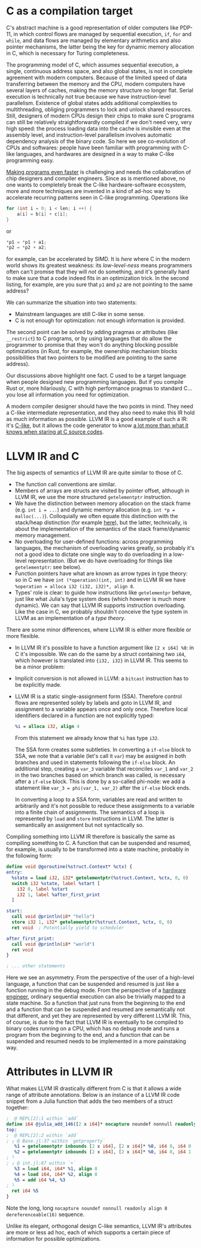 # C as a compilation target

C's abstract machine is a good representation of older computers like PDP-11,
in which control flows are managed by sequential execution, `if`, `for` and `while`,
and data flows are managed by elementary arithmetics and also pointer mechanisms,
the latter being the key for dynamic memory allocation in C,
which is necessary for Turing completeness.

The programming model of C, which assumes sequential execution,
a single, continuous address space,
and also global states,
is not in complete agreement with modern computers.
Because of the limited speed of data transferring between the memory and the CPU,
modern computers have several layers of caches,
making the memory structure no longer flat.
Serial execution is technically not true because we have instruction-level parallelism.
Existence of global states adds additional complexities to multithreading,
obliging programmers to lock and unlock shared resources.
Still, designers of modern CPUs design their chips to make sure C programs can still be relatively straightforwardly compiled if we don't need very, very high speed:
the process loading data into the cache is invisible even at the assembly level,
and instruction-level parallelism involves automatic dependency analysis of the binary code.
So here we see co-evolution of CPUs and softwares:
people have been familiar with programming with C-like languages,
and hardwares are designed in a way to make C-like programming easy.

[Making programs even faster](../HPC/overview.md) is challenging and needs the collaboration of chip designers and compiler engineers. 
Since as is mentioned above, no one wants to completely break the C-like hardware-software ecosystem,
more and more techniques are invented in a kind of ad-hoc way
to accelerate recurring patterns seen in C-like programming.
Operations like 
```C
for (int i = 0; i < len; i ++) {
    a[i] = b[i] + c[i];
}
```
or 
```C
*p1 = *p1 + a1;
*p2 = *p2 + a2;
```
for example, can be accelerated by SIMD.
It is *here* where C in the modern world shows its greatest weakness:
its *low-level-ness* means programmers often can't promise that they will *not* do something,
and it's generally hard to make sure that a code indeed fits in an optimization trick.
In the second listing, for example,
are you sure that `p1` and `p2` are not pointing to the same address?

We can summarize the situation into two statements:
- Mainstream languages are still C-like in some sense.
- C is not enough for optimization: not enough information is provided.

The second point can be solved by adding pragmas or attributes (like `__restrict`) to C programs,
or by using languages that do allow the programmer to promise that they won't do anything blocking possible optimizations
(in Rust, for example, the ownership mechanism blocks possibilities that two pointers to be modified are pointing to the same address).

Our discussions above highlight one fact.
C used to be a target language when people designed new programming languages.
But if you compile Rust or, more hilariously, C with high performance pragmas to standard C...
you lose all information you need for optimization.

A modern compiler designer should have the two points in mind.
They need a C-like intermediate representation,
and they also need to make this IR hold as much information as possible.
LLVM IR is a good example of such a IR:
it's [C-like](#llvm-ir-and-c), but it allows the code generator to know [a lot more than what it knows when staring at C source codes](#attributes-in-llvm-ir).

# LLVM IR and C

The big aspects of semantics of LLVM IR are quite similar to those of C.

- The function call conventions are similar.
- Members of arrays are structs are visited by pointer offset,
  although in LLVM IR, we use the more structured `getelementptr` instruction.
- We have the distinction between memory allocation on the stack frame (e.g. `int i = ...`) and dynamic memory allocation (e.g. `int *p = malloc(...)`).
  Colloquially we often equate this distinction with the stack/heap distinction
  (for example [here](variables-and-assignments.md)),
  but the latter, technically, is about the implementation of the semantics of the stack frame/dynamic memory management.
- No overloading for user-defined functions: across programming languages, the mechanism of overloading varies greatly, 
  so probably it's not a good idea to dictate one single way to do overloading in a low-level representation.
  (But we do have overloading for things like `getelementptr`: see below).
- Function pointers have what are known as arrow types in type theory:
  so in C we have `int (*operation)(int, int)` and in LLVM IR we have `%operation = alloca i32 (i32, i32)*, align 8`.
- Types' role is clear: to guide how instructions like `getelementpr` behave,
  just like what Julia's type system does (which however is much more dynamic).
  We can say that LLVM IR supports instruction overloading.
  Like the case in C, we probably shouldn't conceive the type system in LLVM
  as an implementation of a *type theory*.

There are some minor differences, where LLVM IR is either more flexible or more flexible.

- In LLVM IR it's possible to have a function argument like `[2 x i64] %0`:
  in C it's impossible. We can do the same by a struct containing two `i64`,
  which however is translated into `{i32, i32}` in LLVM IR.
  This seems to be a minor problem:
- Implicit conversion is not allowed in LLVM:
  a `bitcast` instruction has to be explicitly made.
- LLVM IR is a static single-assignment form (SSA).
  Therefore control flows are represented solely by labels and goto in LLVM IR,
  and assignment to a variable appears once and only once.
  Therefore local identifiers declared in a function are not explicitly typed:
  ```llvm
  %i = alloca i32, align 4
  ```
  From this statement we already know that `%i` has type `i32`.
  
  The SSA form creates some subtleties.
  In converting a `if-else` block to SSA,
  we note that a variable (let's call it `var`) may be assigned in both branches
  and used in statements following the `if-else` block.
  An additional step, creating a `var_3` variable that reconciles `var_1` and `var_2` in the two branches based on which branch was called,
  is necessary after a `if-else` block.
  This is done by a so-called phi-node:
  we add a statement like `var_3 = phi(var_1, var_2)` after the `if-else` block ends.

  In converting a loop to a SSA form,
  variables are read and written to arbitrarily
  and it's not possible to reduce these assignments to a variable into a finite chain of assignments.
  The semantics of a loop is represented by `load` and `store` instructions in LLVM.
  The latter is semantically an assignment but not syntactically so.

Compiling something into LLVM IR therefore is basically the same as compiling something to C.
A function that can be suspended and resumed, for example,
is usually to be transformed into a state machine, probably in the following form:
```llvm
define void @goroutine(%struct.Context* %ctx) {
entry:
  %state = load i32, i32* getelementptr(%struct.Context, %ctx, 0, 0)
  switch i32 %state, label %start [
    i32 0, label %start
    i32 1, label %after_first_print
  ]

start:
  call void @println(i8* "hello")
  store i32 1, i32* getelementptr(%struct.Context, %ctx, 0, 0)
  ret void  ; Potentially yield to scheduler

after_first_print:
  call void @println(i8* "world")
  ret void
}

; ... other statements

```

Here we see an asymmetry.
From the perspective of the user of a high-level language,
a function that can be suspended and resumed is just like a function running in the debug mode.
From the perspective of a [hardware engineer](../Circuit/HDL.md),
ordinary sequential execution can also be trivially mapped to a state machine.
So a function that just runs from the beginning to the end and a function that can be suspended and resumed
are semantically not that different,
and yet they are represented by very different LLVM IR.
This, of course, is due to the fact that LLVM IR is eventually to be compiled to 
binary codes running on a CPU, which has no debug mode and runs a program from the beginning to the end,
and a function that can be suspended and resumed needs to be implemented in a more painstaking way.

# Attributes in LLVM IR

What makes LLVM IR drastically different from C is that
it allows a wide range of attribute annotations.
Below is an instance of a LLVM IR code snippet from a Julia function that adds the two members of a struct together:
```llvm
;  @ REPL[2]:1 within `add`
define i64 @julia_add_146([2 x i64]* nocapture noundef nonnull readonly align 8 dereferenceable(16) %0) #0 {
top:
;  @ REPL[2]:2 within `add`
; ┌ @ Base.jl:37 within `getproperty`
   %1 = getelementptr inbounds [2 x i64], [2 x i64]* %0, i64 0, i64 0
   %2 = getelementptr inbounds [2 x i64], [2 x i64]* %0, i64 0, i64 1
; └
; ┌ @ int.jl:87 within `+`
   %3 = load i64, i64* %1, align 8
   %4 = load i64, i64* %2, align 8
   %5 = add i64 %4, %3
; └
  ret i64 %5
}
```
Note the long, long `nocapture noundef nonnull readonly align 8 dereferenceable(16)` sequence.

Unlike its  elegant, orthogonal design C-like semantics, LLVM IR's attributes are more or less ad hoc,
each of which supports a certain piece of information for possible optimizations.